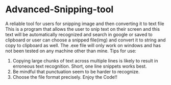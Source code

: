 # Advanced-Snipping-tool
A reliable tool for users for snipping image and then converting it to text file 
This is a program that allows the user to snip text on their screen and this text will be automatically recognized and search in google or saved to clipboard or user can choose a snipped file(img) and convert it to string and copy to clipboard as well.
The .exe file will only work on windows and has not been tested on any machine other than mine.
Tips for use:
1. Copying large chunks of text across multiple lines is likely to result in erroneous text recognition. Short, one line snippets works best.
2. Be mindful that punctuation seem to be harder to recognize.
3. Choose the file format precisely.
Enjoy the Code!!

